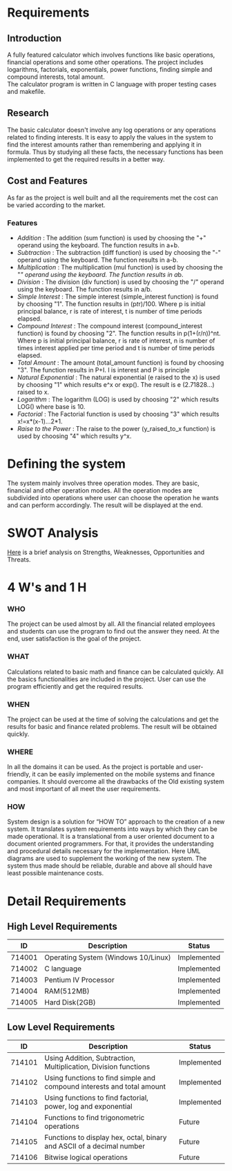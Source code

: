 # Requirements

## Introduction
A fully featured calculator which involves functions like basic operations, financial operations and some other operations. The project includes logarithms, factorials, exponentials, power functions, finding simple and compound interests, total amount.  
The calculator program is written in C language with proper testing cases and makefile.

## Research
The basic calculator doesn't involve any  log operations or any operations related to finding interests. It is easy to apply  the values in the system to find the interest amounts rather than remembering and applying it in formula. Thus by studying all these facts, the necessary functions has been implemented to get the required results in a better way.

## Cost and Features
As far as the project is well built and all the requirements met the cost can be varied according to the market.
### Features

 - *Addition* : The addition (sum function) is used by choosing the "+" operand using the keyboard. The function results in a+b.
 - *Subtraction* : The subtraction (diff function) is used by choosing the "-" operand using the keyboard. The function results in a-b.
 - *Multiplication* : The multiplication (mul function) is used by choosing the "*" operand using the keyboard. The function results in a*b.
 - *Division* : The division (div function) is used by choosing the "/" operand using the keyboard. The function results in a/b.
 - *Simple Interest* : The simple interest (simple_interest function) is found by choosing "1". The function results in (p*t*r)/100. Where p is initial principal balance, r is rate of interest, t is number of time periods elapsed.
 - *Compound Interest* : The compound interest (compound_interest function) is found by choosing "2". The function results in p(1+(r/n))^nt. Where p is initial principal balance, r is rate of interest, n is number of times interest applied per time period and t is number of time periods elapsed.
 - *Total Amount* : The amount (total_amount function) is found by choosing "3". The function results in P+I. I is interest and P is principle
 - *Natural Exponential* :  The natural exponential (e raised to the x) is used by choosing "1" which results e^x or exp(). The result is e (2.71828...) raised to x. 
 - *Logarithm* : The logarithm (LOG) is used by choosing "2" which results LOG() where base is 10.
 - *Factorial* : The Factorial function is used by choosing "3" which results x!=x*(x-1)...2*1.
 - *Raise to the Power* : The raise to the power (y_raised_to_x function) is used by choosing "4" which results y^x.
 
# Defining the system

The system mainly involves three operation modes. They are basic, financial and other operation modes. All the operation modes are subdivided into operations where user can choose the operation he wants and can perform accordingly. The result will be displayed at the end.

# SWOT Analysis
[Here](https://github.com/28-shravya/stepin_project/blob/main/1_Requirements/SWOT%20analysis.png) is a brief analysis on Strengths, Weaknesses, Opportunities and Threats.

# 4 W's and 1 H
### WHO 
 The project can be used almost by all. All the financial related employees and students can use the program to find out the answer they need. At the end,  user satisfaction is the goal  of the project.
### WHAT
Calculations related to basic math and finance can be calculated quickly. All the basics functionalities are included in the project. User can use the program efficiently and get the required results.

### WHEN
The project can be used at the time of solving the calculations 
and get the results for basic and finance related problems. The result will be obtained quickly.

### WHERE
In all the domains it can be used. As the project is portable and user-friendly, it can be easily implemented on the mobile systems and finance companies. It should overcome all the drawbacks of the Old existing system and most important of all meet the user requirements.

### HOW
System design is a solution for “HOW TO” approach to the creation of a new system. It translates system requirements into ways by which they can be made operational. It is a translational from a user oriented document to a document oriented programmers. For that, it provides the understanding and procedural details necessary for the implementation. Here UML diagrams are used to supplement the working of the new system. The system thus made should be reliable, durable and above all should have least possible maintenance costs.

# Detail Requirements

## High Level Requirements

|      ID          |Description                          |Status                         |
|----------------|-------------------------------|-----------------------------|
|714001|Operating System (Windows 10/Linux)       |Implemented            |
|714002|C language            |Implemented|
|714003|Pentium IV Processor  |Implemented|
|714004|RAM(512MB)|Implemented|
|714005|Hard Disk(2GB)|Implemented|

## Low Level Requirements

|      ID          |Description                          |Status                         |
|----------------|-------------------------------|-----------------------------|
|714101| Using Addition, Subtraction, Multiplication, Division functions        |Implemented            |
|714102|Using functions to find simple and compound interests and total amount            |Implemented|
|714103|Using functions to find factorial, power, log and exponential   |Implemented|
|714104|Functions to find trigonometric operations |Future|
|714105|Functions to display hex, octal, binary and ASCII of a decimal number |Future|
|714106| Bitwise logical operations |Future|


